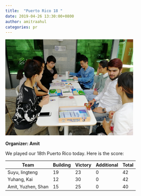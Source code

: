 ```yaml
---
title:  "Puerto Rico 18 "
date: 2019-04-26 13:30:00+0800
author: amitraahul
categories: pr
---
```


<a href="/images/Puerto Reco.jpg">
<img src="/images/Puerto Reco.jpg" width="400"/>
</a>

**Organizer: Amit** 

We played our 18th Puerto Rico today. Here is the score: 

| Team                | Building | Victory | Additional | Total |
| --------------------| -------- | ------- | ---------- | ----- |
| Suyu, lingteng      | 19       | 23      | 0          | 42    |
| Yuhang, Kai         | 12       | 30      | 0          | 42    |
| Amit, Yuzhen, Shan  | 15       | 25      | 0          | 40    |
